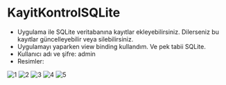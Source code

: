 # KayitKontrolSQLite

- Uygulama ile SQLite veritabanına kayıtlar ekleyebilirsiniz. Dilerseniz bu kayıtlar güncelleyebilir veya silebilirsiniz.
- Uygulamayı yaparken view binding kullandım. Ve pek tabii SQLite.
- Kullanıcı adı ve şifre: admin
- Resimler:

![1](https://user-images.githubusercontent.com/58858983/103440593-f61ea000-4c57-11eb-87de-5828b61b8ee0.jpeg)
![2](https://user-images.githubusercontent.com/58858983/103440594-f61ea000-4c57-11eb-8101-bccfd7c8faa3.jpeg)
![3](https://user-images.githubusercontent.com/58858983/103440596-f61ea000-4c57-11eb-873b-35a6a2ebd40a.jpeg)
![4](https://user-images.githubusercontent.com/58858983/103440597-f6b73680-4c57-11eb-8520-c5edaff530b8.jpeg)
![5](https://user-images.githubusercontent.com/58858983/103440591-f5860980-4c57-11eb-8434-5a9542719e19.jpeg)
